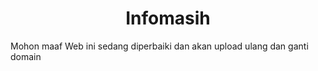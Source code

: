 <h1 style="text-align: center;">Infomasih</h1>
Mohon maaf Web ini sedang diperbaiki dan akan upload ulang dan ganti domain